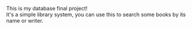 This is my database final project! <br>
It's a simple library system, you can use this to search some books by its name or writer.
